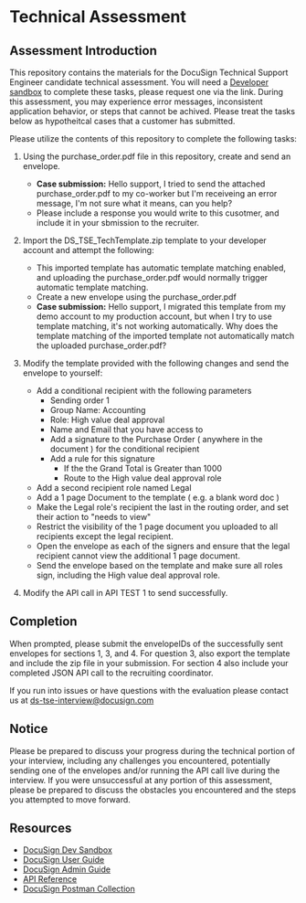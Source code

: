 # Technical Assessment

## Assessment Introduction

This repository contains the materials for the DocuSign Technical Support Engineer candidate technical assessment. You will need a [Developer sandbox](https://go.docusign.com/sandbox/productshot/) to complete these tasks, please request one via the link. During this assessment, you may experience error messages, inconsistent application behavior, or steps that cannot be achived. Please treat the tasks below as hypotheitcal cases that a customer has submitted. 

Please utilize the contents of this repository to complete the following tasks:

1. Using the purchase_order.pdf file in this repository, create and send an envelope.
     - **Case submission:** Hello support, I tried to send the attached purchase_order.pdf to my co-worker but I'm receiveing an error message, I'm not sure what it means, can you help?
     - Please include a response you would write to this cusotmer, and include it in your sbmission to the recruiter. 
2. Import the DS_TSE_TechTemplate.zip template to your developer account and attempt the following:
     - This imported template has automatic template matching enabled, and uploading the purchase_order.pdf would normally trigger automatic template matching.
     - Create a new envelope using the purchase_order.pdf
     - **Case submission:** Hello support, I migrated this template from my demo account to my production account, but when I try to use template matching, it's not working automatically. Why does the template matching of the imported template not automatically match the uploaded purchase_order.pdf?
3. Modify the template provided with the following changes and send the envelope to yourself:
    - Add a conditional recipient with the following parameters
        - Sending order 1
        - Group Name: Accounting
        - Role: High value deal approval
        - Name and Email that you have access to
        - Add a signature to the Purchase Order ( anywhere in the document ) for the conditional recipient
        - Add a rule for this signature
            - If the the Grand Total is Greater than 1000
            - Route to the High value deal approval role
    - Add a second recipient role named Legal
    - Add a 1 page Document to the template ( e.g. a blank word doc )
    - Make the Legal role's recipient the last in the routing order, and set their action to "needs to view"
    - Restrict the visibility of the 1 page document you uploaded to all recipients except the legal recipient.
    - Open the envelope as each of the signers and ensure that the legal recipient cannot view the additional 1 page document.
    - Send the envelope based on the template and make sure all roles sign, including the High value deal approval role. 
		
4. Modify the API call in API TEST 1 to send successfully.

## Completion
When prompted, please submit the envelopeIDs of the successfully sent envelopes for sections 1, 3, and 4. For question 3, also export the template and include the zip file in your submission.  For section 4 also include your completed JSON API call to the recruiting coordinator.

If you run into issues or have questions with the evaluation please contact us at [ds-tse-interview@docusign.com](mailto:ds-tse-interview@docusign.com)

## Notice
Please be prepared to discuss your progress during the technical portion of your interview, including any challenges you encountered, potentially sending one of the envelopes and/or running the API call live during the interview. If you were unsuccessful at any portion of this assessment, please be prepared to discuss the obstacles you encountered and the steps you attempted to move forward.


## Resources
- [DocuSign Dev Sandbox](https://go.docusign.com/sandbox/productshot/)
- [DocuSign User Guide](https://support.docusign.com/en/guides/ndse-user-guide)
- [DocuSign Admin Guide](https://support.docusign.com/en/guides/ndse-admin-guide)
- [API Reference](https://developers.docusign.com/docs/esign-rest-api/reference/)
- [DocuSign Postman Collection](https://www.docusign.com/blog/dsdev-please-mr-postman)

